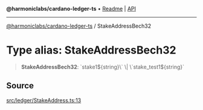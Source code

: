 **@harmoniclabs/cardano-ledger-ts** • [Readme](../README.md) \| [API](../globals.md)

***

[@harmoniclabs/cardano-ledger-ts](../README.md) / StakeAddressBech32

# Type alias: StakeAddressBech32

> **StakeAddressBech32**: \`stake1${string}\` \| \`stake_test1${string}\`

## Source

[src/ledger/StakeAddress.ts:13](https://github.com/HarmonicLabs/cardano-ledger-ts/blob/d1659b0/src/ledger/StakeAddress.ts#L13)
